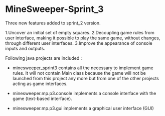 # MineSweeper-Sprint_3
Three new features added to sprint_2 version.

1.Uncover an initial set of empty squares.
2.Decoupling game rules from user interface, making it possible to play the same game,
  without changes, through different user interfaces.
3.Improve the appearance of console inputs and outputs.

Following java projects are included :

  - minesweeper_sprint3 contains all the necessary to implement game rules. 
    It will not contain Main class because the game will not be launched from 
    this project any more but from one of the other projects acting as game interfaces.

   - minesweeper.mp.p3.console implements a console interface with the game (text-based interface).

   - minesweeper.mp.p3.gui implements a graphical user interface (GUI)
